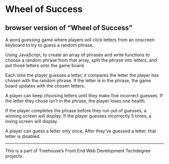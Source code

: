 # Wheel of Success
## browser version of “Wheel of Success”
A word guessing game where players will click letters from an onscreen keyboard to try to guess a random phrase.

Using JavaScript, to create an array of phrases and write functions to choose a random phrase from that array, split the phrase into letters, and put those letters onto the game board.

Each time the player guesses a letter, it compares the letter the player has chosen with the random phrase. If the letter is in the phrase, the game board updates with the chosen letters.

A player can keep choosing letters until they make five incorrect guesses. If the letter they chose isn’t in the phrase, the player loses one health.

If the player completes the phrase before they run out of guesses, a winning screen will display. If the player guesses incorrectly 5 times, a losing screen will display.

A player can guess a letter only once. After they’ve guessed a letter, that letter is disabled.

---

This is a part of Treehouse’s Front End Web Development Techdegree projects.
